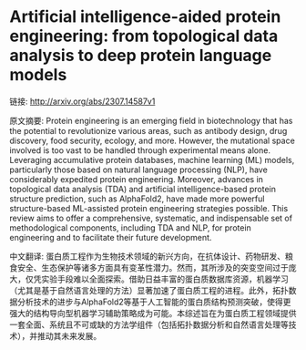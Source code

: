 # Artificial intelligence-aided protein engineering: from topological data analysis to deep protein language models

链接: http://arxiv.org/abs/2307.14587v1

原文摘要:
Protein engineering is an emerging field in biotechnology that has the
potential to revolutionize various areas, such as antibody design, drug
discovery, food security, ecology, and more. However, the mutational space
involved is too vast to be handled through experimental means alone. Leveraging
accumulative protein databases, machine learning (ML) models, particularly
those based on natural language processing (NLP), have considerably expedited
protein engineering. Moreover, advances in topological data analysis (TDA) and
artificial intelligence-based protein structure prediction, such as AlphaFold2,
have made more powerful structure-based ML-assisted protein engineering
strategies possible. This review aims to offer a comprehensive, systematic, and
indispensable set of methodological components, including TDA and NLP, for
protein engineering and to facilitate their future development.

中文翻译:
蛋白质工程作为生物技术领域的新兴方向，在抗体设计、药物研发、粮食安全、生态保护等诸多方面具有变革性潜力。然而，其所涉及的突变空间过于庞大，仅凭实验手段难以全面探索。借助日益丰富的蛋白质数据库资源，机器学习（尤其是基于自然语言处理的方法）显著加速了蛋白质工程的进程。此外，拓扑数据分析技术的进步与AlphaFold2等基于人工智能的蛋白质结构预测突破，使得更强大的结构导向型机器学习辅助策略成为可能。本综述旨在为蛋白质工程领域提供一套全面、系统且不可或缺的方法学组件（包括拓扑数据分析和自然语言处理等技术），并推动其未来发展。
